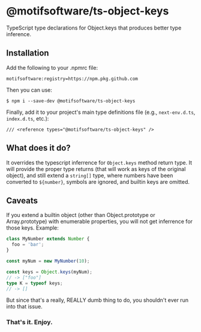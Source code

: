 # @motifsoftware/ts-object-keys

TypeScript type declarations for Object.keys that produces better type inference.

## Installation

Add the following to your .npmrc file:

`motifsoftware:registry=https://npm.pkg.github.com`

Then you can use:

`$ npm i --save-dev @motifsoftware/ts-object-keys`

Finally, add it to your project's main type definitions file (e.g., `next-env.d.ts`, `index.d.ts`, etc.):

`/// <reference types="@motifsoftware/ts-object-keys" />`

## What does it do?

It overrides the typescript inferrence for `Object.keys` method return type. It will provide the proper type returns (that will work as keys of the original object), and still extend a `string[]` type, where numbers have been converted to `${number}`, symbols are ignored, and builtin keys are omitted.

## Caveats

If you extend a builtin object (other than Object.prototype or Array.prototype) with enumerable properties, you will not get inferrence for those keys. Example:

```typescript
class MyNumber extends Number {
  foo = 'bar';
}

const myNum = new MyNumber(10);

const keys = Object.keys(myNum);
// -> ["foo"]
type K = typeof keys;
// -> []
```

But since that's a really, REALLY dumb thing to do, you shouldn't ever run into that issue.

### That's it. Enjoy.

